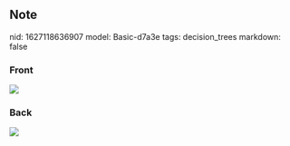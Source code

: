 ## Note
nid: 1627118636907
model: Basic-d7a3e
tags: decision_trees
markdown: false

### Front
<img src="paste-c0a554c95a458bfe1a21b5a08dbbd39ab2fd241a.jpg">

### Back
<img src="paste-8e2b36b7748089407329e30449d2b845fbbe2c59.jpg">
